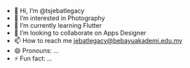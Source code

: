 - 👋 Hi, I’m @tsjebatlegacy
- 👀 I’m interested in Photography
- 🌱 I’m currently learning Flutter
- 💞️ I’m looking to collaborate on Apps Designer
- 📫 How to reach me jebatlegacy@bebayuakademi.edu.my
- 😄 Pronouns: ...
- ⚡ Fun fact: ...

<!---
tsjebatlegacy/tsjebatlegacy is a ✨ special ✨ repository because its `README.md` (this file) appears on your GitHub profile.
You can click the Preview link to take a look at your changes.
--->
